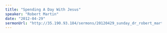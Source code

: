 ```yaml
---
title: "Spending A Day With Jesus"
speaker: "Robert Martin"
date: "2012-04-29"
sermonUrl: "http://35.190.93.184/sermons/20120429_sunday_dr_robert_martin_spending_a_day_with_jesus.mp3"
---
```

